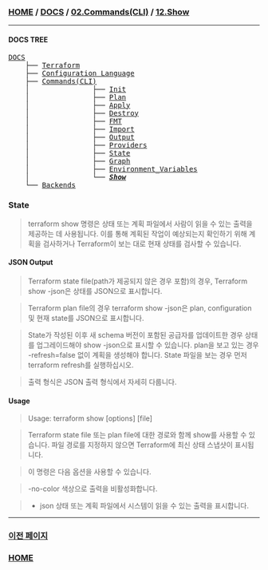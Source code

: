 ### [HOME](https://github.com/YGCHO-repo/Terraform/blob/main/README.md) / [DOCS](https://github.com/YGCHO-repo/Terraform/blob/main/DOCS/README.md) / [02.Commands(CLI)](https://github.com/YGCHO-repo/Terraform/blob/main/DOCS/02_Commands(CLI)/README.md) / [12.Show](https://github.com/YGCHO-repo/Terraform/blob/main/DOCS/02_Commands(CLI)/12_Show/README.md)

---

#### DOCS TREE

<pre>
<a href = "https://github.com/YGCHO-repo/Terraform/blob/main/DOCS/README.md">DOCS</a>
    ├── <a href = "https://github.com/YGCHO-repo/Terraform/blob/main/DOCS/00_Terraform/README.md">Terraform</a>
    ├── <a href = "https://github.com/YGCHO-repo/Terraform/blob/main/DOCS/01_Configuration_Language/README.md">Configuration Language</a>
    ├── <a href ="https://github.com/YGCHO-repo/Terraform/blob/main/DOCS/02_Commands(CLI)/README.md">Commands(CLI)</a>
    │               ├── <a href = "https://github.com/YGCHO-repo/Terraform/blob/main/DOCS/02_Commands(CLI)/01_Init/README.md">Init</a>
    │               ├── <a href = "https://github.com/YGCHO-repo/Terraform/blob/main/DOCS/02_Commands(CLI)/02_Plan/README.md">Plan</a>
    │               ├── <a href = "https://github.com/YGCHO-repo/Terraform/blob/main/DOCS/02_Commands(CLI)/03_Apply/README.md">Apply</a>
    │               ├── <a href = "https://github.com/YGCHO-repo/Terraform/blob/main/DOCS/02_Commands(CLI)/04_Destroy/README.md">Destroy</a>
    │               ├── <a href = "https://github.com/YGCHO-repo/Terraform/blob/main/DOCS/02_Commands(CLI)/05_FMT/README.md">FMT</a>
    │               ├── <a href = "https://github.com/YGCHO-repo/Terraform/blob/main/DOCS/02_Commands(CLI)/06_Import/README.md">Import</a>
    │               ├── <a href = "https://github.com/YGCHO-repo/Terraform/blob/main/DOCS/02_Commands(CLI)/07_Output/README.md">Output</a>
    │               ├── <a href = "https://github.com/YGCHO-repo/Terraform/blob/main/DOCS/02_Commands(CLI)/08_Providers/README.md">Providers</a>
    │               ├── <a href = "https://github.com/YGCHO-repo/Terraform/blob/main/DOCS/02_Commands(CLI)/09_State/README.md">State</a>
    │               ├── <a href = "https://github.com/YGCHO-repo/Terraform/blob/main/DOCS/02_Commands(CLI)/10_Graph/README.md">Graph</a>
    │               ├── <a href = "https://github.com/YGCHO-repo/Terraform/blob/main/DOCS/02_Commands(CLI)/11_Environment_Variables/README.md">Environment_Variables</a>
    │               └── <i><b><a href = "https://github.com/YGCHO-repo/Terraform/blob/main/DOCS/02_Commands(CLI)/12_Show/README.md">Show</a></b></i>
    └── <a href = "https://github.com/YGCHO-repo/Terraform/blob/main/DOCS/03_Backends/README.md">Backends</a>
</pre>

### State

> terraform show 명령은 상태 또는 계획 파일에서 사람이 읽을 수 있는 출력을 제공하는 데 사용됩니다.
> 이를 통해 계획된 작업이 예상되는지 확인하기 위해 계획을 검사하거나 Terraform이 보는 대로 현재 상태를 검사할 수 있습니다.

#### JSON Output

> Terraform state file(path가 제공되지 않은 경우 포함)의 경우, Terraform show -json은 상태를 JSON으로 표시합니다.

> Terraform plan file의 경우 terraform show -json은 plan, configuration 및 현재 state를 JSON으로 표시합니다.

> State가 작성된 이후 새 schema 버전이 포함된 공급자를 업데이트한 경우 상태를 업그레이드해야 show -json으로 표시할 수 있습니다. plan을 보고 있는 경우 -refresh=false 없이 계획을 생성해야 합니다. State 파일을 보는 경우 먼저 terraform refresh를 실행하십시오.


> 출력 형식은 JSON 출력 형식에서 자세히 다룹니다.

#### Usage

> Usage: terraform show [options] [file]

> Terraform state file 또는 plan file에 대한 경로와 함께 show를 사용할 수 있습니다. 파일 경로를 지정하지 않으면 Terraform에 최신 상태 스냅샷이 표시됩니다.


> 이 명령은 다음 옵션을 사용할 수 있습니다.

> -no-color
> 색상으로 출력을 비활성화합니다.

> - json
> 상태 또는 계획 파일에서 시스템이 읽을 수 있는 출력을 표시합니다.

---

### [이전 페이지](https://github.com/YGCHO-repo/Terraform/blob/main/DOCS/02_Commands(CLI)/11_Environment_Variables/README.md)

### [HOME](https://github.com/YGCHO-repo/Terraform/blob/main/README.md)
